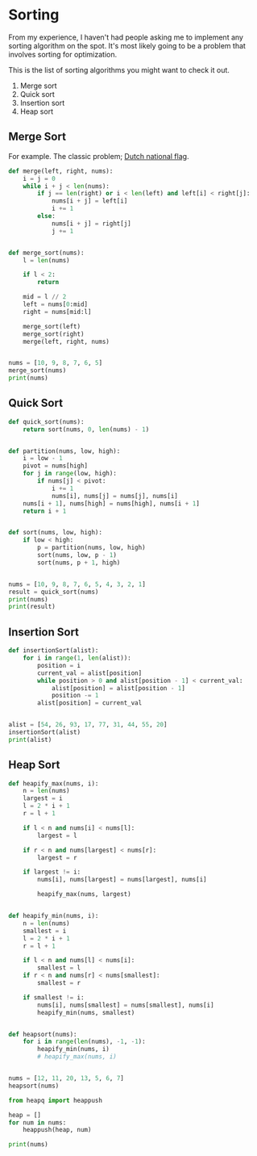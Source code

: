# Sorting

From my experience, I haven't had people asking me to implement any sorting algorithm on the spot. It's most likely going to be a problem that involves sorting for optimization. 

This is the list of sorting algorithms you might want to check it out.

1. Merge sort
2. Quick sort
3. Insertion sort
4. Heap sort

## Merge Sort

For example.
The classic problem; [Dutch national flag](https://en.wikipedia.org/wiki/Dutch_national_flag_problem).

``` python
def merge(left, right, nums):
    i = j = 0
    while i + j < len(nums):
        if j == len(right) or i < len(left) and left[i] < right[j]:
            nums[i + j] = left[i]
            i += 1
        else:
            nums[i + j] = right[j]
            j += 1


def merge_sort(nums):
    l = len(nums)

    if l < 2:
        return

    mid = l // 2
    left = nums[0:mid]
    right = nums[mid:l]

    merge_sort(left)
    merge_sort(right)
    merge(left, right, nums)


nums = [10, 9, 8, 7, 6, 5]
merge_sort(nums)
print(nums)
```

## Quick Sort

``` python
def quick_sort(nums):
    return sort(nums, 0, len(nums) - 1)


def partition(nums, low, high):
    i = low - 1
    pivot = nums[high]
    for j in range(low, high):
        if nums[j] < pivot:
            i += 1
            nums[i], nums[j] = nums[j], nums[i]
    nums[i + 1], nums[high] = nums[high], nums[i + 1]
    return i + 1


def sort(nums, low, high):
    if low < high:
        p = partition(nums, low, high)
        sort(nums, low, p - 1)
        sort(nums, p + 1, high)


nums = [10, 9, 8, 7, 6, 5, 4, 3, 2, 1]
result = quick_sort(nums)
print(nums)
print(result)
```

## Insertion Sort

``` python
def insertionSort(alist):
    for i in range(1, len(alist)):
        position = i
        current_val = alist[position]
        while position > 0 and alist[position - 1] < current_val:
            alist[position] = alist[position - 1]
            position -= 1
        alist[position] = current_val


alist = [54, 26, 93, 17, 77, 31, 44, 55, 20]
insertionSort(alist)
print(alist)
```


## Heap Sort

``` python
def heapify_max(nums, i):
    n = len(nums)
    largest = i
    l = 2 * i + 1
    r = l + 1

    if l < n and nums[i] < nums[l]:
        largest = l

    if r < n and nums[largest] < nums[r]:
        largest = r

    if largest != i:
        nums[i], nums[largest] = nums[largest], nums[i]

        heapify_max(nums, largest)


def heapify_min(nums, i):
    n = len(nums)
    smallest = i
    l = 2 * i + 1
    r = l + 1

    if l < n and nums[l] < nums[i]:
        smallest = l
    if r < n and nums[r] < nums[smallest]:
        smallest = r

    if smallest != i:
        nums[i], nums[smallest] = nums[smallest], nums[i]
        heapify_min(nums, smallest)


def heapsort(nums):
    for i in range(len(nums), -1, -1):
        heapify_min(nums, i)
        # heapify_max(nums, i)


nums = [12, 11, 20, 13, 5, 6, 7]
heapsort(nums)

from heapq import heappush

heap = []
for num in nums:
    heappush(heap, num)

print(nums)

```